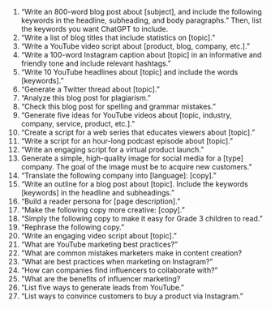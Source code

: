 1. “Write an 800-word blog post about [subject], and include the following keywords in the headline, subheading, and body paragraphs.” Then, list the keywords you want ChatGPT to include.
2. “Write a list of blog titles that include statistics on [topic].”
3. “Write a YouTube video script about [product, blog, company, etc.].”
4. “Write a 100-word Instagram caption about [topic] in an informative and friendly tone and include relevant hashtags.”
5. “Write 10 YouTube headlines about [topic] and include the words [keywords].”
6. “Generate a Twitter thread about [topic].”
7. “Analyze this blog post for plagiarism.”
8. “Check this blog post for spelling and grammar mistakes.”
9. “Generate five ideas for YouTube videos about [topic, industry, company, service, product, etc.].”
10. “Create a script for a web series that educates viewers about [topic].”
11. “Write a script for an hour-long podcast episode about [topic].”
12. “Write an engaging script for a virtual product launch.”
13. Generate a simple, high-quality image for social media for a [type] company. The goal of the image must be to acquire new customers."
14. “Translate the following company into [language]: [copy].”
15. “Write an outline for a blog post about [topic]. Include the keywords [keywords] in the headline and subheadings.”
16. “Build a reader persona for [page description].”
17. “Make the following copy more creative: [copy].”
18. “Simply the following copy to make it easy for Grade 3 children to read.”
19. “Rephrase the following copy.”
20. “Write an engaging video script about [topic].”
21. “What are YouTube marketing best practices?”
22. "What are common mistakes marketers make in content creation?
23. “What are best practices when marketing on Instagram?”
24. “How can companies find influencers to collaborate with?”
25. "What are the benefits of influencer marketing?
26. “List five ways to generate leads from YouTube.”
27. “List ways to convince customers to buy a product via Instagram.”